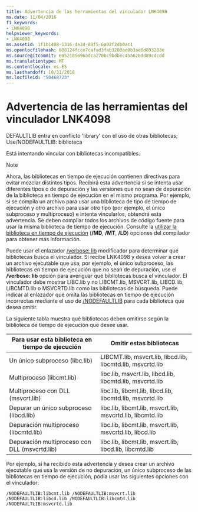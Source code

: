 ```yaml
---
title: Advertencia de las herramientas del vinculador LNK4098
ms.date: 11/04/2016
f1_keywords:
- LNK4098
helpviewer_keywords:
- LNK4098
ms.assetid: 1f1b1408-1316-4e34-80f5-6a02f2db0ac1
ms.openlocfilehash: 088124fcce7cafad3fab3280ae0b3ae0d893283e
ms.sourcegitcommit: 6052185696adca270bc9bdbec45a626dd89cdcdd
ms.translationtype: MT
ms.contentlocale: es-ES
ms.lasthandoff: 10/31/2018
ms.locfileid: "50468723"
---
```

# <a name="linker-tools-warning-lnk4098"></a>Advertencia de las herramientas del vinculador LNK4098

DEFAULTLIB entra en conflicto 'library' con el uso de otras bibliotecas; Use/NODEFAULTLIB: biblioteca

Está intentando vincular con bibliotecas incompatibles.

> [!NOTE]
>  Ahora, las bibliotecas en tiempo de ejecución contienen directivas para evitar mezclar distintos tipos. Recibirá esta advertencia si se intenta usar diferentes tipos o de depuración y las versiones que no sean de depuración de la biblioteca en tiempo de ejecución en el mismo programa. Por ejemplo, si se compila un archivo para usar una biblioteca de tipo de tiempo de ejecución y otro archivo para usar otro tipo (por ejemplo, el único subproceso y multiproceso) e intenta vincularlos, obtendrá esta advertencia. Se deben compilar todos los archivos de código fuente para usar la misma biblioteca de tiempo de ejecución. Consulte la [utilizar la biblioteca en tiempo de ejecución](../../build/reference/md-mt-ld-use-run-time-library.md) (**/MD**, **/MT**, **/LD**) opciones del compilador para obtener más información.

Puede usar el enlazador [/verbose: lib](../../build/reference/verbose-print-progress-messages.md) modificador para determinar qué bibliotecas busca el vinculador. Si recibe LNK4098 y desea volver a crear un archivo ejecutable que usa, por ejemplo, el único subproceso, las bibliotecas en tiempo de ejecución que no sean de depuración, use el **/verbose: lib** opción para averiguar qué bibliotecas busca el vinculador. El vinculador debe mostrar LIBC.lib y no LIBCMT.lib, MSVCRT.lib, LIBCD.lib, LIBCMTD.lib o MSVCRTD.lib como las bibliotecas de búsqueda. Puede indicar al enlazador que omita las bibliotecas en tiempo de ejecución incorrectas mediante el uso de [/NODEFAULTLIB](../../build/reference/nodefaultlib-ignore-libraries.md) para cada biblioteca que desea omitir.

La siguiente tabla muestra qué bibliotecas deben omitirse según la biblioteca de tiempo de ejecución que desee usar.

|Para usar esta biblioteca en tiempo de ejecución|Omitir estas bibliotecas|
|-----------------------------------|----------------------------|
|Un único subproceso (libc.lib)|LIBCMT.lib, msvcrt.lib, libcd.lib, libcmtd.lib, msvcrtd.lib|
|Multiproceso (libcmt.lib)|libc.lib, msvcrt.lib, libcd.lib, libcmtd.lib, msvcrtd.lib|
|Multiproceso con DLL (msvcrt.lib)|libc.lib, libcmt.lib, libcd.lib, libcmtd.lib, msvcrtd.lib|
|Depurar un único subproceso (libcd.lib)|libc.lib, libcmt.lib, msvcrt.lib, msvcrtd.lib, libcmtd.lib|
|Depuración multiproceso (libcmtd.lib)|libc.lib, libcmt.lib, msvcrt.lib, msvcrtd.lib, libcd.lib|
|Depuración multiproceso con DLL (msvcrtd.lib)|libc.lib, libcmt.lib, msvcrt.lib, libcd.lib, libcmtd.lib|

Por ejemplo, si ha recibido esta advertencia y desea crear un archivo ejecutable que usa la versión de no depuración, un único subproceso de las bibliotecas en tiempo de ejecución, podía usar las siguientes opciones con el vinculador:

```
/NODEFAULTLIB:libcmt.lib /NODEFAULTLIB:msvcrt.lib /NODEFAULTLIB:libcd.lib /NODEFAULTLIB:libcmtd.lib /NODEFAULTLIB:msvcrtd.lib
```
